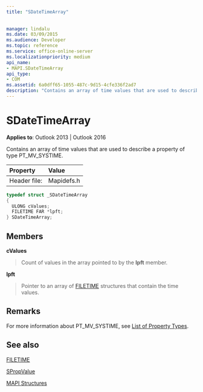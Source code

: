 ```yaml
---
title: "SDateTimeArray"
 
 
manager: lindalu
ms.date: 03/09/2015
ms.audience: Developer
ms.topic: reference
ms.service: office-online-server
ms.localizationpriority: medium
api_name:
- MAPI.SDateTimeArray
api_type:
- COM
ms.assetid: 6a0dff65-1055-487c-9d15-4cfe336f2ad7
description: "Contains an array of time values that are used to describe a property of type PT_MV_SYSTIME for Outlook 2013 or Outlook 2016."
---
```


# SDateTimeArray

  
  
**Applies to**: Outlook 2013 | Outlook 2016 
  
Contains an array of time values that are used to describe a property of type PT_MV_SYSTIME.
  
|Property |Value |
|:-----|:-----|
|Header file:  <br/> |Mapidefs.h  <br/> |
   
```cpp
typedef struct _SDateTimeArray
{
  ULONG cValues;
  FILETIME FAR *lpft;
} SDateTimeArray;

```

## Members

 **cValues**
  
> Count of values in the array pointed to by the **lpft** member. 
    
 **lpft**
  
> Pointer to an array of [FILETIME](filetime.md) structures that contain the time values. 
    
## Remarks

For more information about PT_MV_SYSTIME, see [List of Property Types](property-types.md).
  
## See also



[FILETIME](filetime.md)
  
[SPropValue](spropvalue.md)


[MAPI Structures](mapi-structures.md)

